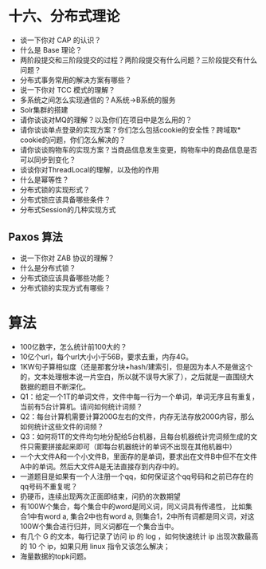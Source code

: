 # 十六、分布式理论

* 谈一下你对 CAP 的认识？
* 什么是 Base 理论？
* 两阶段提交和三阶段提交的过程？两阶段提交有什么问题？三阶段提交有什么问题？
* 分布式事务常用的解决方案有哪些？
* 说一下你对 TCC 模式的理解？
* 多系统之间怎么实现通信的？A系统→B系统的服务
* Solr集群的搭建
* 请你谈谈对MQ的理解？以及你们在项目中是怎么用的？
* 请你谈谈单点登录的实现方案？你们怎么包括cookie的安全性？跨域取* cookie的问题，你们怎么解决的？
* 请你谈谈购物车的实现方案？当商品信息发生变更，购物车中的商品信息是否可以同步到变化？
* 谈谈你对ThreadLocal的理解，以及他的作用
* 什么是幂等性？
* 分布式锁的实现形式？
* 分布式锁应该具备哪些条件？
* 分布式Session的几种实现方式

## Paxos 算法

* 说一下你对 ZAB 协议的理解？
* 什么是分布式锁？
* 分布式锁应该具备哪些功能？
* 分布式锁的实现方式有哪些？

# 算法
* 100亿数字，怎么统计前100大的？
* 10亿个url，每个url大小小于56B，要求去重，内存4G。
* 1KW句子算相似度（还是那套分块+hash/建索引，但是因为本人不是做这个的，文本处理根本说一片空白，所以就不误导大家了），之后就是一直围绕大数据的题目不断深化。
* Q1：给定一个1T的单词文件，文件中每一行为一个单词，单词无序且有重复，当前有5台计算机。请问如何统计词频？
* Q2：每台计算机需要计算200G左右的文件，内存无法存放200G内容，那么如何统计这些文件的词频？
* Q3：如何将1T的文件均匀地分配给5台机器，且每台机器统计完词频生成的文件只需要拼接起来即可（即每台机器统计的单词不出现在其他机器中）
* 一个大文件A和一个小文件B，里面存的是单词，要求出在文件B中但不在文件A中的单词。然后大文件A是无法直接存到内存中的。
* 一道题目是如果有一个人注册一个qq，如何保证这个qq号码和之前已存在的qq号码不重复呢？
* 扔硬币，连续出现两次正面即结束，问扔的次数期望
* 有100W个集合，每个集合中的word是同义词，同义词具有传递性， 比如集合1中有word a, 集合2中也有word a, 则集合1，2中所有词都是同义词，对这100W个集合进行归并，同义词都在一个集合当中。
* 有几个 G 的文本，每行记录了访问 ip 的 log ，如何快速统计 ip 出现次数最高的 10 个 ip，如果只用 linux 指令又该怎么解决；
* 海量数据的topk问题。